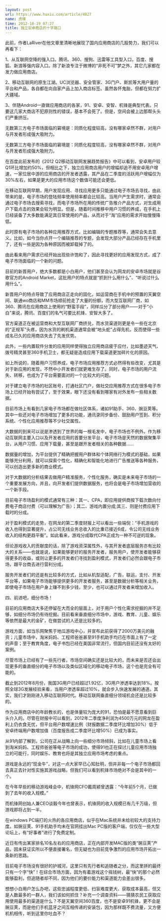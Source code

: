 ```yaml
---
layout: post
url: https://www.huxiu.com/article/4827
name: 虎嗅
time: 2012-10-19 07:27
title: 独立安卓商店的十字路口
---
```

此前，作者LaRiver在他文章里清晰地展现了国内应用商店的几股势力，我们可以再看下：

1、从互联网空降的强入口。腾讯、360、搜狗、迅雷等工具型入口，百度、搜狐、新浪等强内容入口。除了新浪专注于微博的“非死不可”梦之外，其它几家都在发力做应用商店。

2、移动互联网的原生江湖。UC浏览器、安全管家、3G门户、斯凯等大用户量的平台和产品，各自都在向自家产品上加入商店标签。虽然各怀鬼胎，但都在努力扩大疆域。

3、伴随Android一直做应用商店的各家，91、安卓、安智、机锋是典型代表。只要这几家大商店不犯原则性的错误，基本不会死了。但是，空间会被上边那帮头头们严重挤压。

无数第三方电子市场面临的窘境是：同质化程度较高，没有哪家卓然不群，对用户与开发者形成强大吸附力。

无数第三方电子市场面临的窘境是：同质化程度较高，没有哪家卓然不群，对用户与开发者形成强大吸附力。

在百度此前发布的《2012 Q2移动互联网发展趋势报告》中可以看到，安卓用户较Q1环比增加约50%，但相比之下，独立应用商店用户的增幅却追不用安卓用户增速，一家位居中游的应用商店的开发者透露，其产品在二季度的活跃用户增幅仅为30%左右，如果是更大的应用市场这个数值可能还会更低。

在移动互联网早期，用户发现应用、寻找应用更多只能通过电子市场去寻找，由此带来的是，电子市场的登陆频率使用频率都会比较高。当用户产生需求时，通常会通过电子市场去搜索寻找，而电子市场所在用的传统广告推介产品方式，对生成用户下载点击的效果会较为明显。但是，随着时间推移中用户习惯的养成，在手机上已经装备了大多数能满足其日常使用的产品，从而对于“淘”应用的需求开始慢慢降低。

此时原有电子市场的各种应用推荐方式，比如编辑的专题推荐等，通常会失去意义。比如，如今当你点开一个编辑推荐的专题，会发现大部分产品已经存在手机里了，还有一些是因为各种原因而被卸载掉了的。

由此看来用户需求已经开始出现些许饱和了，因此寻找更好的应用发现方式，成了电子市场面临的一个新的问题。

目前的新晋用户，绝大多数都是小白用户，他们甚至会认为网龙的安卓市场就是谷歌官方的Android Market，这批用户的特点就是“抓到什么用什么”、“听说过什么用什么”。

新晋用户的特点导致了应用商店正走向的固化，如运营商在手机中的预置的天翼空间、联通wo商店和MM市场顺前抢走了大量的份额，而大型互联网厂商，如360、腾讯在应用商店上使用的“野蛮手段”，同样瓜分了部分用户——对于“小白”来说，腾讯、百度们的名气可要比机锋、安智大多了。

官方渠道正在被运营商和大型互联网厂商挤兑，而水货渠道则更是令一些在北京的“正规军”头疼，因为水货的刷机渠道通常会被“地头蛇”占得先机，反而使得一些成名已久的应用商店失去了先发优势。

此外，一些内置软件分发的应用同样使得独立应用商店疲于应付，比如墨迹天气、拨号精灵甚至360手机卫士，都无疑是造成应用下载渠道更加碎片化的原因。

如上所说的，随着用户习惯养成，电子市场应用推荐方式必然得有些改变，尤其是对于新应用的发现，不然中小开发者们就更难生存了。同时，电子市场的用户流失、转移，也成为了平台需要面对的一个比较大的问题。

对于建立电子市场的社区账号，打通社区门户，做社交应用推荐方式在很多电子市场上已经开始有尝试了，至于效果，眼下还没有看到哪家有对外发布一些相关数据。

目前市场上有看到几家电子市场都在做社区体系，诸如91助手、360、豌豆荚等。其中一些还对电子市场增加了更多的功能，通讯录同步备份、鼓励用户签到、积分系统、个性化应用推荐等不少社交属性。

大数据的到来可以说是渗透到了世界的每一根毛发中，电子市场也不例外。作为移动互联网主要入口以及开发者应用的首要分发平台，电子市场是天然的数据聚集平台，从用户习惯、应用下载量，甚至是跟开发者相关的各种数据……

数据量的增加，为平台提供了精确把握用户群体和个体网络行为模式的基础，如果能够充分利用，就可以探索个性化，精确化和智能化地进行广告推送等各种服务，可以创造出更多新的商业模式。

对于大数据的分析结果去做用户精准服务，个性化服务，确实是未来电子市场的一个重要发展方向，并且，向开发者们提供数据服务，也将会是电子市场增加营收的一个新手段。

目前电子市场盈利的模式通常有三种：其一、CPA，即应用提供商按下载次数向付费电子商店付费（可以理解为广告）；其二、游戏内置分成;其三、则是付费应用下载时的分成。

对于盈利模式的走势，在网龙的第二季度财报上可以看出一些端倪：“手机游戏的收入也得到显著提升，占公司无线业务总收入的比重已接近6成，令公司无线业务收入的结构更趋平衡”。如此看来，游戏分成取代CPA正成为一种不可逆的现象。

但论游戏收入的贡献度的话，除了游戏资深属性外，与其开发者底层服务亦有比较大的关系——也就是说，如果能够更好的服务开发者，服务用户，使开发者能够获得更多的收益，或则让更多的开发者们寻找到盈利模式，开发者们必然会跟电子市场，跟平台商去进行营利分成。

服务开发者们的还是有比较多的方式，比如从机型适配，广告，联运，支付、开发平台等，如果电子市场能够提供更多的开发者服务，甚至是数据分析等相关业务，即使电子市场在用户身上赚不到多少钱，至少，也可以通过开发者来增加收入。

四、前进吧，细分市场！

目前的应用商店大多还停留在大而全的层面上，对于用户个性化需求挖掘的并不足够，如细分市场仍有待挖掘。目前看来垂直细分市场中，游戏、教育、儿童、娱乐等依然是最大的金矿，在做尝试的人还是比较多的。

游戏方面，如当乐网聚焦于地瓜游戏中心，并宣布此前获得了2000万美元的融资；儿童市场中，淘米妈妈、工程师爸爸甚至91手机助手均已在市面上有了一定的声音；至于教育角度，电子书包已经在美国非常流行，但国内目前还没有太好的案例。

尽管市场上已经有了一些先行者，市场空间确实还是比较大的，而未来是否还会出现更多的垂直细分的电子市场以及类似区域化的移动电子市场，这个也是完全有可能的。

截止到2012年8月份，我国3G用户已经超过1.92亿，3G用户渗透率达到18%。按照全球3G发展经验来看，当用户渗透率超过10%，就会步入快速发展的通道。其实，我们才刚刚进入移动互联网时代。移动互联网垂直细分领域机会还是比较多的。

作为应用商店中的年龄教长的，也是体量较为庞大的91，恐怕是最不愿意看到巨头介入的。尽管在财报中可以看到，2012年二季度净利润为4500万元的网龙在盈利上仍衣食无忧，但平台用户数增速比例（财报数据二季度环比增加30%）低于安卓终端用户数增加值（百度报告成二季度环比增50%）已成为事实。

从91内部了解到，公司在正从战略上向一些细分市场倾斜，比如在儿童市场上看到淘米妈妈、工程师爸爸等电子市场的成功，使得91也正在探讨儿童应用市场独立的可能行，同时娱乐、教育也将是其独立应用市场考虑的重点。

游戏是永远的“现金牛”，对这一点大家早已心知肚明，但并非每一个电子市场都回去真正去针对性实施其游戏战略，但我们可以看到机锋市场绝对不会是其中的一个。

在今年早些的移动游戏峰会中，机锋网CFO戴周颍曾透露：“今年前5个月，已做到了去年的收入规模。”

而机锋网创始人兼CEO谈毅今年也曾表示，机锋网的收入规模已有几千万级，但游戏即将占到一半。

在windows PC端打的火热的各应用商店，似乎在Mac系统并未给初较大的支持力度。如豌豆荚、91手机助手均未在官网挂出Mac PC版的客户端，仅仅在一些大型论坛上，有“好事者”进行了免费定制。

近日有传出某家排名10名左右的应用商店，正在内部开发MAC版的类“豌豆荚”产品，因未获证实所以不便直接署名，但无疑也为目前竞争激烈的应用市场开拓出一条新的思路。

目前电子市场没有很好的护城河，这里只有先行者和追随者之分，而这里拼的最终只有一个字“快”！在综合市场方面，因为有着游戏这个摇钱树，最“快”的那个必然能够盈利，但追随者却不同，因为他们的要价能力和渠道能力会差出很多。

想想小白用户怎么办吧，这些忠诚程度更低、扫盲难度更大、获取成本最高，但又是人数最多的一群人，我们该如何抓住？补充一个调查资料——猜猜农民工获取应用使用最多的渠道是什么？不是天翼空间360百度，也不是安卓91机锋，更不会是豌豆荚，而是他们手机蓝牙之间互相传递的安装包，因为那样既不费流量，又方便机机相传，听到这里你吐血不？

